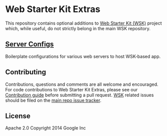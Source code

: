 # Web Starter Kit Extras

This repository contains optional additions to [Web Starter Kit (WSK)][0] project which, while useful, do not strictly belong in the main WSK repository.

## [Server Configs](tree/master/server-configs)

Boilerplate configurations for various web servers to host WSK-based app.

## Contributing

Contributions, questions and comments are all welcome and encouraged. For code contributions to Web Starter Kit Extras, please see our [Contribution guide](CONTRIBUTING.md) before submitting a pull request. [WSK][0] related issues should be filed on the [main repo issue tracker][1].

## License

Apache 2.0
Copyright 2014 Google Inc


[0]: https://github.com/google/web-starter-kit
[1]: https://github.com/google/web-starter-kit/issues/new
